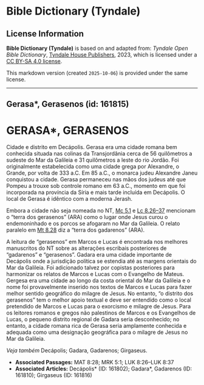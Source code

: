 # Bible Dictionary (Tyndale)

## License Information

**Bible Dictionary (Tyndale)** is based on and adapted from: _Tyndale Open Bible Dictionary_, [Tyndale House Publishers](https://tyndaleopenresources.com/), 2023, which is licensed under a [CC BY-SA 4.0 license](https://creativecommons.org/licenses/by-sa/4.0/legalcode.en).

This markdown version (created `2025-10-06`) is provided under the same license.



--------------------------------

## Gerasa*, Gerasenos (id: 161815)

GERASA\*, GERASENOS
===================

Cidade e distrito em Decápolis. Gerasa era uma cidade romana bem conhecida situada nas colinas da Transjordânia cerca de 56 quilômetros a sudeste do Mar da Galileia e 31 quilômetros a leste do rio Jordão. Foi originalmente estabelecida como uma cidade grega por Alexandre, o Grande, por volta de 333 a.C. Em 85 a.C., o monarca judeu Alexandre Janeu conquistou a cidade. Gerasa permaneceu nas mãos dos judeus até que Pompeu a trouxe sob controle romano em 63 a.C., momento em que foi incorporada na província da Síria e mais tarde incluída em Decápolis. O local de Gerasa é idêntico com a moderna Jerash.

Embora a cidade não seja nomeada no NT, [Mc 5\.1](https://ref.ly/Mark5:1) e [Lc 8\.26–37](https://ref.ly/Luke8:26-Luke8:37) mencionam o “terra dos gerasenos” (ARA) como o lugar onde Jesus curou o endemoninhado e os porcos se afogaram no Mar da Galileia. O relato paralelo em [Mt 8\.28](https://ref.ly/Matt8:28) diz a “terra dos gadarenos” (ARA).

A leitura de “gerasenos” em Marcos e Lucas é encontrada nos melhores manuscritos do NT sobre as alterações escribais posteriores de “gadarenos” e “gerasenos”. Gadara era uma cidade importante de Decápolis onde a jurisdição política se estendia até as margens orientais do Mar da Galileia. Foi adicionado talvez por copistas posteriores para harmonizar os relatos de Marcos e Lucas com o Evangelho de Mateus. Gergesa era uma cidade ao longo da costa oriental do Mar da Galileia e o nome foi provavelmente inserido nos textos de Marcos e Lucas para fazer melhor sentido geográfico do milagre de Jesus. No entanto, “o distrito dos gerasenos” tem o melhor apoio textual e deve ser entendido como o local pretendido de Marcos e Lucas para o exorcismo e milagre de Jesus. Para os leitores romanos e gregos não palestinos de Marcos e os Evangelhos de Lucas, o pequeno distrito regional de Gadara seria desconhecido; no entanto, a cidade romana rica de Gerasa seria amplamente conhecida e adequada como uma designação geográfica para o milagre de Jesus no Mar da Galileia.

*Veja também* Decápolis; Gadara, Gadarenos; Girgaseus.

* **Associated Passages:** MAT 8:28; MRK 5:1; LUK 8:26–LUK 8:37
* **Associated Articles:** Decápolis* (ID: 161802); Gadara*, Gadarenos (ID: 161810); Girgaseus (ID: 161816)

